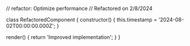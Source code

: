 // refactor: Optimize performance
// Refactored on 2/8/2024

class RefactoredComponent {
  constructor() {
    this.timestamp = '2024-08-02T00:00:00.000Z';
  }

  render() {
    return 'Improved implementation';
  }
}
